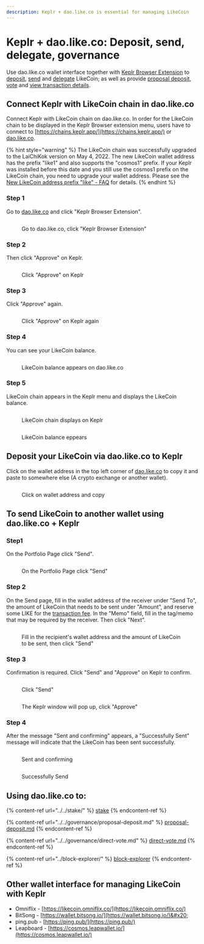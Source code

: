 ```yaml
---
description: Keplr + dao.like.co is essential for managing LikeCoin
---
```


# Keplr + dao.like.co: Deposit, send, delegate, governance

Use dao.like.co wallet interface together with [Keplr Browser Extension](../cosmostation-app/how-to-install-cosmostation-app.md) to [deposit](dao.like.co.md#deposit-your-likecoin-via-dao.like.co-to-keplr), [send](dao.like.co.md#using-dao.like.co-+-keplr-to-send-likecoin-to-another-wallet) and [delegate](../../stake/delegation-of-likecoin.md) LikeCoin; as well as provide [proposal deposit](../../governance/proposal-deposit.md), [vote](../../governance/direct-vote.md) and [view transaction details](../block-explorer/dao.like.co.md).

## Connect Keplr with LikeCoin chain in dao.like.co

Connect Keplr with LikeCoin chain on dao.like.co. In order for the LikeCoin chain to be displayed in the Keplr Browser extension menu, users have to connect to [https://chains.keplr.app/](https://chains.keplr.app/) or [dao.like.co](https://dao.like.co/).

{% hint style="warning" %}
The LikeCoin chain was successfully upgraded to the LaiChiKok version on May 4, 2022. The new LikeCoin wallet address has the prefix "like1" and also supports the "cosmos1" prefix. If your Keplr was installed before this date and you still use the cosmos1 prefix on the LikeCoin chain, you need to upgrade your wallet address. Please see the [New LikeCoin address prefix "like" - FAQ](../like-address-prefix.md) for details.
{% endhint %}

### Step 1

Go to [dao.like.co](https://dao.like.co/) and click "Keplr Browser Extension".

<figure><img src="../../../.gitbook/assets/keplr06.png" alt=""><figcaption><p>Go to dao.like.co, click "Keplr Browser Extension"</p></figcaption></figure>

### Step 2

Then click "Approve" on Keplr.

<figure><img src="../../../.gitbook/assets/keplr07.png" alt=""><figcaption><p>Click "Approve" on Keplr</p></figcaption></figure>

### Step 3

Click "Approve" again.

<figure><img src="../../../.gitbook/assets/keplr08.png" alt=""><figcaption><p>Click "Approve" on Keplr again</p></figcaption></figure>

### Step 4

You can see your LikeCoin balance.

<figure><img src="../../../.gitbook/assets/keplr09.png" alt=""><figcaption><p>LikeCoin balance appears on dao.like.co</p></figcaption></figure>

### Step 5

LikeCoin chain appears in the Keplr menu and displays the LikeCoin balance.

<figure><img src="../../../.gitbook/assets/Keplr menu 1.png" alt=""><figcaption><p>LikeCoin chain displays on Keplr</p></figcaption></figure>

<figure><img src="../../../.gitbook/assets/Keplr menu 2.png" alt=""><figcaption><p>LikeCoin balance eppears</p></figcaption></figure>

## **Deposit your LikeCoin via dao.like.co to Keplr**

Click on the wallet address in the top left corner of [dao.like.co](https://dao.like.co/) to copy it and paste to somewhere else (A crypto exchange or another wallet).

<figure><img src="../../../.gitbook/assets/Keplr deposit.png" alt=""><figcaption><p>Click on wallet address and copy</p></figcaption></figure>

## To send LikeCoin to another wallet using dao.like.co + Keplr

### Step1

On the Portfolio Page click "Send".

<figure><img src="../../../.gitbook/assets/Keplr Send 1.png" alt=""><figcaption><p>On the Portfolio Page click "Send"</p></figcaption></figure>

### Step 2

On the Send page, fill in the wallet address of the receiver under "Send To", the amount of LikeCoin that needs to be sent under "Amount", and reserve some LIKE for the [transaction fee](../transaction-fee.md). In the "Memo" field, fill in the tag/memo that may be required by the receiver. Then click "Next".

<figure><img src="../../../.gitbook/assets/Keplr Send 2.png" alt=""><figcaption><p>Fill in the recipient's wallet address and the amount of LikeCoin to be sent, then click "Send"</p></figcaption></figure>

### Step 3

Confirmation is required. Click "Send" and "Approve" on Keplr to confirm.

<figure><img src="../../../.gitbook/assets/Keplr Send 3.png" alt=""><figcaption><p>Click "Send"</p></figcaption></figure>

<figure><img src="../../../.gitbook/assets/Keplr Send 4.png" alt=""><figcaption><p>The Keplr window will pop up, click "Approve"</p></figcaption></figure>

### Step 4

After the message "Sent and confirming" appears, a "Successfully Sent" message will indicate that the LikeCoin has been sent successfully.

<div>

<figure><img src="../../../.gitbook/assets/Keplr Send 5.png" alt=""><figcaption><p>Sent and confirming</p></figcaption></figure>

 

<figure><img src="../../../.gitbook/assets/Keplr Send 6.png" alt=""><figcaption><p>Successfully Send</p></figcaption></figure>

</div>

## Using dao.like.co to:

{% content-ref url="../../stake/" %}
[stake](../../stake/)
{% endcontent-ref %}

{% content-ref url="../../governance/proposal-deposit.md" %}
[proposal-deposit.md](../../governance/proposal-deposit.md)
{% endcontent-ref %}

{% content-ref url="../../governance/direct-vote.md" %}
[direct-vote.md](../../governance/direct-vote.md)
{% endcontent-ref %}

{% content-ref url="../block-explorer/" %}
[block-explorer](../block-explorer/)
{% endcontent-ref %}

## Other wallet interface for managing LikeCoin with Keplr

* Omniflix - [https://likecoin.omniflix.co/](https://likecoin.omniflix.co/)
* BitSong - [https://wallet.bitsong.io/](https://wallet.bitsong.io/)&#x20;
* ping.pub - [https://ping.pub/](https://ping.pub/)
* Leapboard - [https://cosmos.leapwallet.io/](https://cosmos.leapwallet.io/)
